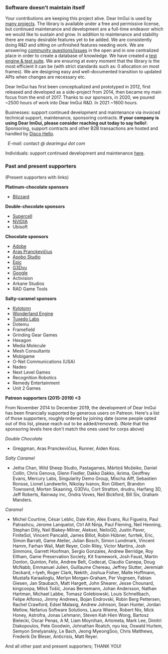 ### Software doesn't maintain itself

Your contributions are keeping this project alive. Dear ImGui is used by [many projects](https://github.com/ocornut/imgui/wiki/Software-using-dear-imgui). The library is available under a free and permissive license, but continued maintenance and development are a full-time endeavor which we would like to sustain and grow. In addition to maintenance and stability there are many desirable features yet to be added. We are consistently doing R&D and sitting on unfinished features needing work. We are answering [community questions/issues](https://github.com/ocornut/imgui/issues?q=) in the open and in one centralized place in order to create a database of knowledge. We have created a [test engine & test suite](https://github.com/ocornut/imgui_test_engine). We are ensuring at every moment that the library is the most efficient it can be (with strict standards such as: 0 allocation on most frames). We are designing easy and well-documented transition to updated APIs when changes are necessary etc.

Dear ImGui has first been conceptualized and prototyped in 2012, first released and developed as a side-project from 2014, then became my main focus from the end of 2017. Thanks to our sponsors, in 2020, we poured ~2500 hours of work into Dear ImGui R&D. In 2021 ~1600 hours.

Businesses: support continued development and maintenance via invoiced technical support, maintenance, sponsoring contracts. **If your company is using Dear ImGui, please consider reaching out today to say hello!**:
Sponsoring, support contracts and other B2B transactions are hosted and handled by [Disco Hello](https://www.discohello.com/).

&nbsp;&nbsp;_E-mail: contact @ dearimgui dot com_

Individuals: support continued development and maintenance [here](https://www.paypal.com/cgi-bin/webscr?cmd=_s-xclick&hosted_button_id=WGHNC6MBFLZ2S).

### Past and present supporters

(Present supporters with links)

**Platinum-chocolate sponsors**
- [Blizzard](https://careers.blizzard.com/en-us/openings/engineering/all/all/all/1)

**Double-chocolate sponsors**
- [Supercell](http://www.supercell.com)
- [NVIDIA](https://developer.nvidia.com/nvidia-omniverse)
- Ubisoft

**Chocolate sponsors**
- [Adobe](https://www.adobe.com/products/medium.html)
- [Aras Pranckevičius](https://aras-p.info)
- [Asobo Studio](https://www.asobostudio.com/)
- [Epic](https://www.unrealengine.com/en-US/megagrants)
- [G3Dvu]()
- [Google](https://github.com/google/filament)
- Activision
- Arkane Studios
- RAD Game Tools

**Salty-caramel sponsors**
- [Kylotonn](https://www.kylotonn.com)
- [Wonderland Engine](https://wonderlandengine.com/)
- [Tuxedo Labs](https://www.tuxedolabs.com/)
- Dotemu
- Framefield
- Grinding Gear Games
- Hexagon
- Media Molecule
- Mesh Consultants
- Mobigame
- O-Net Communications (USA)
- Nadeo
- Next Level Games
- Recognition Robotics
- Remedy Entertainment
- Unit 2 Games

**Patreon supporters (2015-2019) <3**

From November 2014 to December 2019, the development of Dear ImGui has been financially supported by generous users on Patreon. Here's a list of those supporters, roughly ordered by joining date (some people opted out of this list, please reach out to be added/removed). (Note that the sponsoring levels here don't match the ones used for corps above)

_Double Chocolate_
- Greggman, Aras Pranckevičius, Runner, Aiden Koss.

_Salty Caramel_
- Jetha Chan, Wild Sheep Studio, Pastagames, Mārtiņš Možeiko, Daniel Collin, Chris Genova, Glenn Fiedler, Dakko Dakko, ikrima, Geoffrey Evans, Mercury Labs, Singularity Demo Group, Mischa Alff, Sebastien Ronsse, Lionel Landwerlin, Nikolay Ivanov, Ron Gilbert, Brandon Townsend, Morten Skaaning, G3DVu, Cort Stratton, drudru, Harfang 3D, Jeff Roberts, Rainway inc, Ondra Voves, Neil Bickford, Bill Six, Graham Manders.

_Caramel_
- Michel Courtine, César Leblic, Dale Kim, Alex Evans, Rui Figueira, Paul Patrashcu, Jerome Lanquetot, Ctrl Alt Ninja, Paul Fleming, Neil Henning, Stephan Dilly, Neil Blakey-Milner, Aleksei, NeiloGD, Justin Paver, FiniteSol, Vincent Pancaldi, James Billot, Robin Hübner, furrtek, Eric, Simon Barratt, Game Atelier, Julian Bosch, Simon Lundmark, Vincent Hamm, Farhan Wali, Matt Reyer, Colin Riley, Victor Martins, Josh Simmons, Garrett Hoofman, Sergio Gonzales, Andrew Berridge, Roy Eltham, Game Preservation Society, Kit framework, Josh Faust, Martin Donlon, Quinton, Felix, Andrew Belt, Codecat, Claudio Canepa, Doug McNabb, Emmanuel Julien, Guillaume Chereau, Jeffrey Slutter, Jeremiah Deckard, r-lyeh, Roger Clark, Nekith, Joshua Fisher, Malte Hoffmann, Mustafa Karaalioglu, Merlyn Morgan-Graham, Per Vognsen, Fabian Giesen, Jan Staubach, Matt Hargett, John Shearer, Jesse Chounard, kingcoopa, Miloš Tošić, Jonas Bernemann, Johan Andersson, Nathan Hartman, Michael Labbe, Tomasz Golebiowski, Louis Schnellbach, Felipe Alfonso, Jimmy Andrews, Bojan Endrovski, Robin Berg Pettersen, Rachel Crawford, Edsel Malasig, Andrew Johnson, Sean Hunter, Jordan Mellow, Nefarius Software Solutions, Laura Wieme, Robert Nix, Mick Honey, Astrofra, Jonas Lehmann, Steven Kah Hien Wong, Bartosz Bielecki, Oscar Penas, A M, Liam Moynihan, Artometa, Mark Lee, Dimitri Diakopoulos, Pete Goodwin, Johnathan Roatch, nyu lea, Oswald Hurlem,  Semyon Smelyanskiy, Le Bach, Jeong MyeongSoo, Chris Matthews, Frederik De Bleser, Anticrisis, Matt Reyer.

And all other past and present supporters; THANK YOU!
